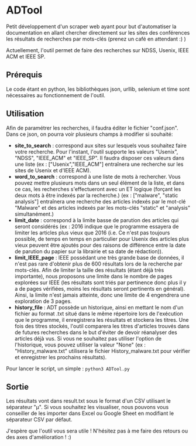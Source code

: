 # ADTool

Petit développement d'un scraper web ayant pour but d'automatiser la documentation en allant chercher directement sur les sites des conférences les résultats de recherches par mots-clés (prenez un café en attendant :) )

Actuellement, l'outil permet de faire des recherches sur NDSS, Usenix, IEEE ACM et IEEE SP.

## Prérequis

Le code étant en python, les bibliothèques json, urllib, selenium et time sont nécessaires au fonctionnement de l'outil.

## Utilisation

Afin de paramétrer les recherches, il faudra éditer le fichier "conf.json". Dans ce json, on pourra voir plusieurs champs à modifier si souhaité:

* **site_to_search** : correspond aux sites sur lesquels vous souhaitez faire votre recherche. Pour l'instant, l'outil supporte les valeurs "Usenix", "NDSS", "IEEE_ACM" et "IEEE_SP". Il faudra disposer ces valeurs dans une liste (ex : ["Usenix","IEEE_ACM"] entraînera une recherche sur les sites de Usenix et d'IEEE ACM).
* **word_to_search** : correspond à une liste de mots à rechercher. Vous pouvez mettre plusieurs mots dans un seul élément de la liste, et dans ce cas, les recherches s'effectueront avec un ET logique (forçant les deux mots à être indexés par la recherche.) (ex : ["malware", "static analysis"] entraînera une recherche des articles indexés par le mot-clé "Malware" et des articles indexés par les mots-clés "static" et "analysis" simultanément.)
* **limit_date** : correspond à la limite basse de parution des articles qui seront considérés (ex : 2016 indique que le programme essayera de limiter les articles plus vieux que 2016 (i.e. Ce n'est pas toujours possible, de temps en temps en particulier pour Usenix des articles plus vieux peuvent être ajoutés pour des raisons de différence entre la date de parution du papier sur la librairie et sa date de rédaction)).
* **limit_IEEE_page** : IEEE possédant une très grande base de données, il n'est pas rare d'obtenir plus de 600 résultats lors de la recherche par mots-clés. Afin de limiter la taille des résultats (étant déjà très importante), nous proposons une limite dans le nombre de pages explorées sur IEEE (les résultats sont triés par pertinence donc plus il y a de pages vérifiées, moins les résultats seront pertinents en général). Ainsi, la limite n'est jamais atteinte, donc une limite de 4 engendrera une exploration de 3 pages.
* **history_file** : ADT possède un historique, ainsi en mettant le nom d'un fichier au format .txt situé dans le même répertoire lors de l'exécution que le programme, il enregistrera les résultats et stockera les titres. Une fois des titres stockés, l'outil comparera les titres d'articles trouvés dans de futures recherches dans le but d'éviter de devoir réanalyser des articles déjà vus. Si vous ne souhaitez pas utiliser l'option de l'historique, vous pouvez utiliser la valeur "None" (ex : "History_malware.txt" utilisera le fichier History_malware.txt pour vérifier et enregistrer les prochains résultats).

Pour lancer le script, un simple : `python3 ADTool.py`

## Sortie

Les résultats vont dans result.txt sous le format d'un CSV utilisant le séparateur "µ". Si vous souhaitez les visualiser, nous pouvons vous conseiller de les importer dans Excel ou Google Sheet en modifiant le séparateur CSV par défaut.

J'espère que l'outil vous sera utile ! N'hésitez pas à me faire des retours ou des axes d'amélioration ! :)

